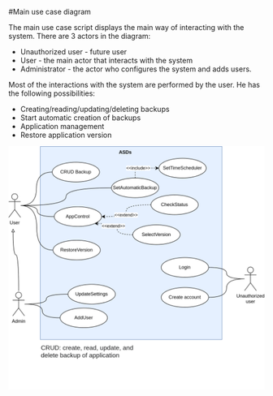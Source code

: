 #Main use case diagram

The main use case script displays the main way of interacting with the system. There are 3 actors in the diagram:
* Unauthorized user - future user
* User - the main actor that interacts with the system
* Administrator - the actor who configures the system and adds users.

Most of the interactions with the system are performed by the user. He has the following possibilities:
* Creating/reading/updating/deleting backups
* Start automatic creation of backups
* Application management
* Restore application version


![Изображение](uml_diagrams/img/main/use-case-ASDs.png)